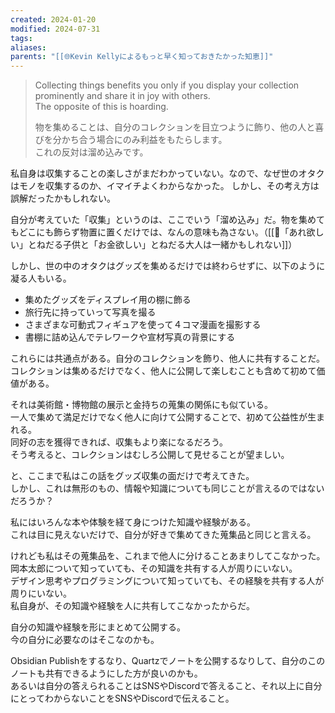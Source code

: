 ```yaml
---
created: 2024-01-20
modified: 2024-07-31
tags: 
aliases: 
parents: "[[🌐Kevin Kellyによるもっと早く知っておきたかった知恵]]"
---
```

> Collecting things benefits you only if you display your collection prominently and share it in joy with others.   
> The opposite of this is hoarding.
> 
> 物を集めることは、自分のコレクションを目立つように飾り、他の人と喜びを分かち合う場合にのみ利益をもたらします。  
> これの反対は溜め込みです。

私自身は収集することの楽しさがまだわかっていない。なので、なぜ世のオタクはモノを収集するのか、イマイチよくわからなかった。
しかし、その考え方は誤解だったかもしれない。  

自分が考えていた「収集」というのは、ここでいう「溜め込み」だ。物を集めてもどこにも飾らず物置に置くだけでは、なんの意味も為さない。（[[💭「あれ欲しい」とねだる子供と「お金欲しい」とねだる大人は一緒かもしれない]]）

しかし、世の中のオタクはグッズを集めるだけでは終わらせずに、以下のように凝る人もいる。
- 集めたグッズをディスプレイ用の棚に飾る
- 旅行先に持っていって写真を撮る
- さまざまな可動式フィギュアを使って４コマ漫画を撮影する
- 書棚に詰め込んでテレワークや宣材写真の背景にする

これらには共通点がある。自分のコレクションを飾り、他人に共有することだ。  
コレクションは集めるだけでなく、他人に公開して楽しむことも含めて初めて価値がある。

それは美術館・博物館の展示と金持ちの蒐集の関係にも似ている。  
一人で集めて満足だけでなく他人に向けて公開することで、初めて公益性が生まれる。  
同好の志を獲得できれば、収集もより楽になるだろう。  
そう考えると、コレクションはむしろ公開して見せることが望ましい。

と、ここまで私はこの話をグッズ収集の面だけで考えてきた。  
しかし、これは無形のもの、情報や知識についても同じことが言えるのではないだろうか？

私にはいろんな本や体験を経て身につけた知識や経験がある。  
これは目に見えないだけで、自分が好きで集めてきた蒐集品と同じと言える。

けれども私はその蒐集品を、これまで他人に分けることあまりしてこなかった。  
岡本太郎について知っていても、その知識を共有する人が周りにいない。  
デザイン思考やプログラミングについて知っていても、その経験を共有する人が周りにいない。  
私自身が、その知識や経験を人に共有してこなかったからだ。

自分の知識や経験を形にまとめて公開する。  
今の自分に必要なのはそこなのかも。

Obsidian Publishをするなり、Quartzでノートを公開するなりして、自分のこのノートも共有できるようにした方が良いのかも。  
あるいは自分の答えられることはSNSやDiscordで答えること、それ以上に自分にとってわからないことをSNSやDiscordで伝えること。